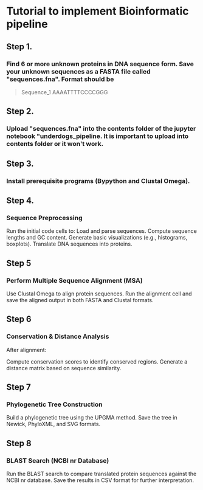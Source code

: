 # Tutorial to implement Bioinformatic pipeline

## Step 1.
### Find 6 or more unknown proteins in DNA sequence form. Save your unknown sequences as a FASTA file called "sequences.fna". Format should be 
>Sequence_1
AAAATTTTCCCCGGG

## Step 2.
### Upload "sequences.fna" into the contents folder of the jupyter notebook "underdogs_pipeline. It is important to upload into contents folder or it won't work.

## Step 3. 
### Install prerequisite programs (Bypython and Clustal Omega).

## Step 4.
### Sequence Preprocessing
Run the initial code cells to:
Load and parse sequences.
Compute sequence lengths and GC content.
Generate basic visualizations (e.g., histograms, boxplots).
Translate DNA sequences into proteins.

## Step 5
### Perform Multiple Sequence Alignment (MSA)
Use Clustal Omega to align protein sequences. Run the alignment cell and save the aligned output in both FASTA and Clustal formats.

## Step 6
### Conservation & Distance Analysis
After alignment:

Compute conservation scores to identify conserved regions.
Generate a distance matrix based on sequence similarity.

## Step 7
### Phylogenetic Tree Construction
Build a phylogenetic tree using the UPGMA method. Save the tree in Newick, PhyloXML, and SVG formats.

## Step 8
### BLAST Search (NCBI nr Database)
Run the BLAST search to compare translated protein sequences against the NCBI nr database. Save the results in CSV format for further interpretation.

